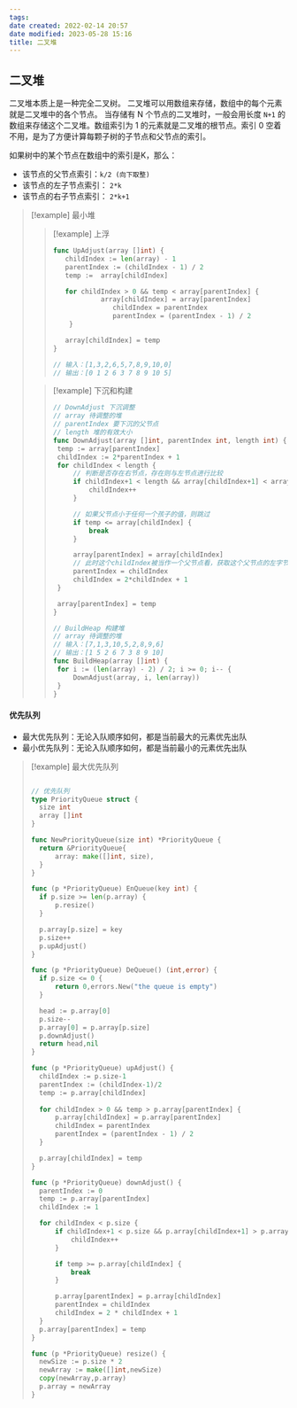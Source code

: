 ```yaml
---
tags: 
date created: 2022-02-14 20:57
date modified: 2023-05-28 15:16
title: 二叉堆
---
```


## 二叉堆

二叉堆本质上是一种完全二叉树。
二叉堆可以用数组来存储，数组中的每个元素就是二叉堆中的各个节点。
当存储有 N 个节点的二叉堆时，一般会用长度 `N+1` 的数组来存储这个二叉堆。数组索引为 1 的元素就是二叉堆的根节点。索引 0 空着不用，是为了方便计算每颗子树的子节点和父节点的索引。

如果树中的某个节点在数组中的索引是K，那么：
- 该节点的父节点索引：`k/2 (向下取整)`
- 该节点的左子节点索引： `2*k`
- 该节点的右子节点索引： `2*k+1`

> [!example] 最小堆
>> [!example] 上浮
>> ```go
>> func UpAdjust(array []int) {
>>    childIndex := len(array) - 1
>>    parentIndex := (childIndex - 1) / 2
>>    temp :=  array[childIndex]
>>
>>    for childIndex > 0 && temp < array[parentIndex] {
>> 		       array[childIndex] = array[parentIndex]
>>                childIndex = parentIndex
>>                parentIndex = (parentIndex - 1) / 2
>>     }
>>
>>    array[childIndex] = temp
>> }
>>
>> // 输入：[1,3,2,6,5,7,8,9,10,0]
>> // 输出：[0 1 2 6 3 7 8 9 10 5]
>
>
>> [!example] 下沉和构建
>> ```go
>> // DownAdjust 下沉调整
>> // array 待调整的堆
>> // parentIndex 要下沉的父节点
>> // length 堆的有效大小
>> func DownAdjust(array []int, parentIndex int, length int) {
>>	temp := array[parentIndex]
>>	childIndex := 2*parentIndex + 1
>>	for childIndex < length {
>>		// 判断是否存在右节点，存在则与左节点进行比较
>>		if childIndex+1 < length && array[childIndex+1] < array[childIndex] {
>>			childIndex++
>>		}
>>
>>		// 如果父节点小于任何一个孩子的值，则跳过
>>		if temp <= array[childIndex] {
>>			break
>>		}
>>
>>		array[parentIndex] = array[childIndex]
>>		// 此时这个childIndex被当作一个父节点看，获取这个父节点的左字节点
>>		parentIndex = childIndex
>>		childIndex = 2*childIndex + 1
>>	}
>>
>>	array[parentIndex] = temp
>> }
>>
>> // BuildHeap 构建堆
>> // array 待调整的堆
>> // 输入：[7,1,3,10,5,2,8,9,6]
>> // 输出：[1 5 2 6 7 3 8 9 10]
>> func BuildHeap(array []int) {
>>	for i := (len(array) - 2) / 2; i >= 0; i-- {
>>		DownAdjust(array, i, len(array))
>>	}
>> }

#### 优先队列

- 最大优先队列：无论入队顺序如何，都是当前最大的元素优先出队
- 最小优先队列：无论入队顺序如何，都是当前最小的元素优先出队

> [!example] 最大优先队列
> ```go
> 
>// 优先队列
>type PriorityQueue struct {
>	size int
>	array []int
>}
>
>func NewPriorityQueue(size int) *PriorityQueue {
>	return &PriorityQueue{
>		array: make([]int, size),
>	}
>}
>
>func (p *PriorityQueue) EnQueue(key int) {
>	if p.size >= len(p.array) {
>		p.resize()
>	}
>
>	p.array[p.size] = key
>	p.size++
>	p.upAdjust()
>}
>
>func (p *PriorityQueue) DeQueue() (int,error) {
>	if p.size <= 0 {
>		return 0,errors.New("the queue is empty")
>	}
>
>	head := p.array[0]
>	p.size--
>	p.array[0] = p.array[p.size]
>	p.downAdjust()
>	return head,nil
>}
>
>func (p *PriorityQueue) upAdjust() {
>	childIndex := p.size-1
>	parentIndex := (childIndex-1)/2
>	temp := p.array[childIndex]
>	
>	for childIndex > 0 && temp > p.array[parentIndex] {
>		p.array[childIndex] = p.array[parentIndex]
>		childIndex = parentIndex
>		parentIndex = (parentIndex - 1) / 2
>	}
>
>	p.array[childIndex] = temp
>}
>
>func (p *PriorityQueue) downAdjust() {
>	parentIndex := 0
>	temp := p.array[parentIndex]
>	childIndex := 1
>
>	for childIndex < p.size {
>		if childIndex+1 < p.size && p.array[childIndex+1] > p.array[childIndex] {
>			childIndex++
>		}
>
>		if temp >= p.array[childIndex] {
>			break
>		}
>
>		p.array[parentIndex] = p.array[childIndex]
>		parentIndex = childIndex
>		childIndex = 2 * childIndex + 1
>	}
>	p.array[parentIndex] = temp
>}
>
>func (p *PriorityQueue) resize() {
>	newSize := p.size * 2
>	newArray := make([]int,newSize)
>	copy(newArray,p.array)
>	p.array = newArray
>}


